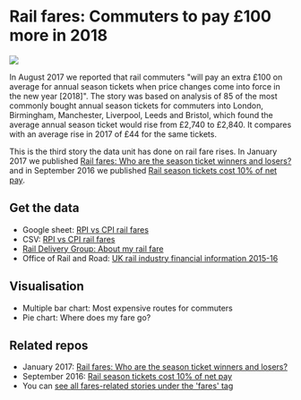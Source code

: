 # Rail fares: Commuters to pay £100 more in 2018

![](https://ichef.bbci.co.uk/news/624/cpsprodpb/232C/production/_97340090_chart_railfarerises_birmingham.png)

In August 2017 we reported that rail commuters "will pay an extra £100 on average for annual season tickets when price changes come into force in the new year [2018]". The story was based on analysis of 85 of the most commonly bought annual season tickets for commuters into London, Birmingham, Manchester, Liverpool, Leeds and Bristol, which found the average annual season ticket would rise from £2,740 to £2,840. It compares with an average rise in 2017 of £44 for the same tickets.

This is the third story the data unit has done on rail fare rises. In January 2017 we published [Rail fares: Who are the season ticket winners and losers?](https://github.com/BBC-Data-Unit/rail-season-ticket-rises) and in September 2016 we published [Rail season tickets cost 10% of net pay](https://github.com/BBC-Data-Unit/rail-season-tickets).

## Get the data

* Google sheet: [RPI vs CPI rail fares](https://docs.google.com/spreadsheets/d/1UoqkvlkyEA9QdEXTJ4SMuHXT3aDvfpvlgi7LAvt2xSc/edit?usp=sharing)
* CSV: [RPI vs CPI rail fares](https://github.com/BBC-Data-Unit/rail-season-ticket-rises-2018/blob/master/RPI%20vs%20CPI%20rail%20fares%20-%20BBC%20England%20Data%20Unit.csv)
* [Rail Delivery Group: About my rail fare](https://www.raildeliverygroup.com/our-services/links-for-passengers/about-my-rail-fare.html)
* Office of Rail and Road: [UK rail industry financial information 2015-16](http://orr.gov.uk/statistics/published-stats/uk-rail-industry-financial-information/uk-rail-industry-financial-information-2015-16)

## Visualisation

* Multiple bar chart: Most expensive routes for commuters
* Pie chart: Where does my fare go?

## Related repos

* January 2017: [Rail fares: Who are the season ticket winners and losers?](https://github.com/BBC-Data-Unit/rail-season-ticket-rises) 
* September 2016: [Rail season tickets cost 10% of net pay](https://github.com/BBC-Data-Unit/rail-season-tickets)
* You can [see all fares-related stories under the 'fares' tag](https://github.com/BBC-Data-Unit?utf8=%E2%9C%93&q=fares&type=&language=)
